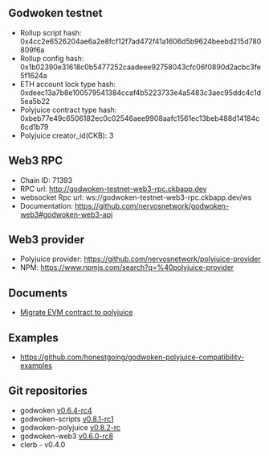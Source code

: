 ## Godwoken testnet

* Rollup script hash: 0x4cc2e6526204ae6a2e8fcf12f7ad472f41a1606d5b9624beebd215d780809f6a
* Rollup config hash: 0x1b02390e31618c0b5477252caadeee92758043cfc06f0890d2acbc3fe5f1624a
* ETH account lock type hash: 0xdeec13a7b8e100579541384ccaf4b5223733e4a5483c3aec95ddc4c1d5ea5b22
* Polyjuice contract type hash: 0xbeb77e49c6506182ec0c02546aee9908aafc1561ec13beb488d14184c6cd1b79
* Polyjuice creator_id(CKB): 3

## Web3 RPC

* Chain ID: 71393
* RPC url: http://godwoken-testnet-web3-rpc.ckbapp.dev
* websocket Rpc url: ws://godwoken-testnet-web3-rpc.ckbapp.dev/ws
* Documentation: https://github.com/nervosnetwork/godwoken-web3#godwoken-web3-api

## Web3 provider

* Polyjuice provider: https://github.com/nervosnetwork/polyjuice-provider
* NPM: https://www.npmjs.com/search?q=%40polyjuice-provider

## Documents

* [Migrate EVM contract to polyjuice](https://github.com/nervosnetwork/godwoken/blob/master/docs/migrate_evm_contract_to_polyjuice.md)

## Examples

* https://github.com/honestgoing/godwoken-polyjuice-compatibility-examples

## Git repositories

- godwoken [v0.6.4-rc4](https://github.com/nervosnetwork/godwoken/tree/v0.6.4-rc4)
- godwoken-scripts [v0.8.1-rc1](https://github.com/nervosnetwork/godwoken-scripts/tree/v0.8.1-rc1)
- godwoken-polyjuice [v0.8.2-rc](https://github.com/nervosnetwork/godwoken-polyjuice/tree/v0.8.2-rc)
- godwoken-web3 [v0.6.0-rc8](https://github.com/nervosnetwork/godwoken-web3/releases/tag/v0.6.0-rc8)
- clerb - v0.4.0
